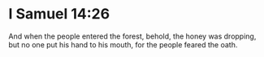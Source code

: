 # I Samuel 14:26

And when the people entered the forest, behold, the honey was dropping, but no one put his hand to his mouth, for the people feared the oath.

